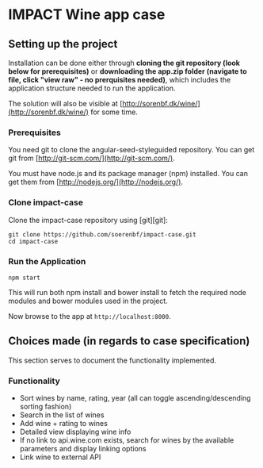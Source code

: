 # IMPACT Wine app case

## Setting up the project

Installation can be done either through **cloning the git repository (look below for prerequisites)** or **downloading the app.zip folder (navigate to file, click "view raw" - no prerquisites needed)**, which includes the application structure needed to run the application.

The solution will also be visible at [http://sorenbf.dk/wine/](http://sorenbf.dk/wine/) for some time.

### Prerequisites

You need git to clone the angular-seed-styleguided repository. You can get git from
[http://git-scm.com/](http://git-scm.com/).

You must have node.js and
its package manager (npm) installed.  You can get them from [http://nodejs.org/](http://nodejs.org/).

### Clone impact-case

Clone the impact-case repository using [git][git]:

```
git clone https://github.com/soerenbf/impact-case.git
cd impact-case
```

### Run the Application

```
npm start
```

This will run both npm install and bower install to fetch the required node modules and bower modules used in the project.

Now browse to the app at `http://localhost:8000`.

## Choices made (in regards to case specification)

This section serves to document the functionality implemented.

### Functionality

* Sort wines by name, rating, year (all can toggle ascending/descending sorting fashion)
* Search in the list of wines
* Add wine + rating to wines
* Detailed view displaying wine info
* If no link to api.wine.com exists, search for wines by the available parameters and display linking options
* Link wine to external API
